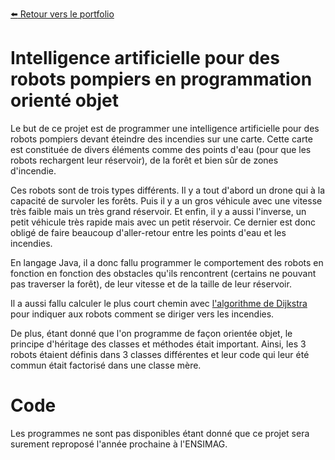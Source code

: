 [:arrow_left: Retour vers le portfolio](https://github.com/ThibaultLanthiez/Portfolio)

# Intelligence artificielle pour des robots pompiers en programmation orienté objet

Le but de ce projet est de programmer une intelligence artificielle pour des robots pompiers devant éteindre des incendies sur une carte. Cette carte est constituée de divers éléments comme des points d'eau (pour que les robots rechargent leur réservoir), de la forêt et bien sûr de zones d'incendie. 

Ces robots sont de trois types différents. Il y a tout d'abord un drone qui à la capacité de survoler les forêts. Puis il y a un gros véhicule avec une vitesse très faible mais un très grand réservoir. Et enfin, il y a aussi l'inverse, un petit véhicule très rapide mais avec un petit réservoir. Ce dernier est donc obligé de faire beaucoup d'aller-retour entre les points d'eau et les incendies. 

En langage Java, il a donc fallu programmer le comportement des robots en fonction en fonction des obstacles qu'ils rencontrent (certains ne pouvant pas traverser la forêt), de leur vitesse et de la taille de leur réservoir.

Il a aussi fallu calculer le plus court chemin avec [l'algorithme de Dijkstra](https://fr.wikipedia.org/wiki/Algorithme_de_Dijkstra) pour indiquer aux robots comment se diriger vers les incendies. 

De plus, étant donné que l'on programme de façon orientée objet, le principe d'héritage des classes et méthodes était important. Ainsi, les 3 robots étaient définis dans 3 classes différentes et leur code qui leur été commun était factorisé dans une classe mère. 

# Code 
Les programmes ne sont pas disponibles étant donné que ce projet sera surement reproposé l'année prochaine à l'ENSIMAG.

